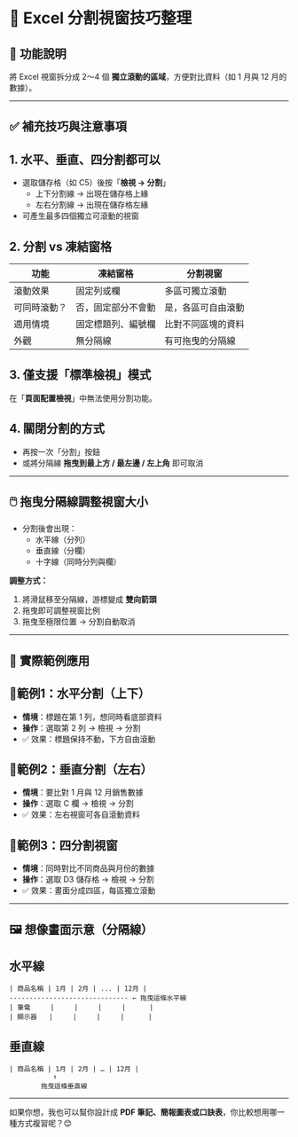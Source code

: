 # 📌 Excel 分割視窗技巧整理

## 🔧 功能說明  
將 Excel 視窗拆分成 2～4 個 **獨立滾動的區域**，方便對比資料（如 1 月與 12 月的數據）。

---

## ✅ 補充技巧與注意事項

## 1. 水平、垂直、四分割都可以  
- 選取儲存格（如 C5）後按「**檢視 → 分割**」
  - 上下分割線 → 出現在儲存格上緣
  - 左右分割線 → 出現在儲存格左緣
- 可產生最多四個獨立可滾動的視窗

## 2. 分割 vs 凍結窗格

| 功能         | 凍結窗格                 | 分割視窗                    |
|--------------|--------------------------|-----------------------------|
| 滾動效果     | 固定列或欄               | 多區可獨立滾動              |
| 可同時滾動？ | 否，固定部分不會動       | 是，各區可自由滾動          |
| 適用情境     | 固定標題列、編號欄       | 比對不同區塊的資料          |
| 外觀         | 無分隔線                 | 有可拖曳的分隔線            |

## 3. 僅支援「標準檢視」模式  
在「**頁面配置檢視**」中無法使用分割功能。

## 4. 關閉分割的方式  
- 再按一次「分割」按鈕  
- 或將分隔線 **拖曳到最上方 / 最左邊 / 左上角** 即可取消

---

## 🖱️ 拖曳分隔線調整視窗大小

- 分割後會出現：
  - 水平線（分列）
  - 垂直線（分欄）
  - 十字線（同時分列與欄）

**調整方式：**  
1. 將滑鼠移至分隔線，游標變成 **雙向箭頭**
2. 拖曳即可調整視窗比例
3. 拖曳至極限位置 → 分割自動取消

---

## 🧾 實際範例應用

## 📍範例1：水平分割（上下）
- **情境**：標題在第 1 列，想同時看底部資料
- **操作**：選取第 2 列 → 檢視 → 分割  
- ✅ 效果：標題保持不動，下方自由滾動

## 📍範例2：垂直分割（左右）
- **情境**：要比對 1 月與 12 月銷售數據
- **操作**：選取 C 欄 → 檢視 → 分割  
- ✅ 效果：左右視窗可各自滾動資料

## 📍範例3：四分割視窗
- **情境**：同時對比不同商品與月份的數據
- **操作**：選取 D3 儲存格 → 檢視 → 分割  
- ✅ 效果：畫面分成四區，每區獨立滾動

---

## 🖼️ 想像畫面示意（分隔線）

## 水平線
```
| 商品名稱 | 1月 | 2月 | ... | 12月 |
------------------------------ ← 拖曳這條水平線
| 筆電     |     |     |     |      |
| 顯示器   |     |     |     |      |
```

## 垂直線
```
| 商品名稱 | 1月 | 2月 | … | 12月 |
           ↑
        拖曳這條垂直線
```

---

如果你想，我也可以幫你設計成 **PDF 筆記、簡報圖表或口訣表**，你比較想用哪一種方式複習呢？😊